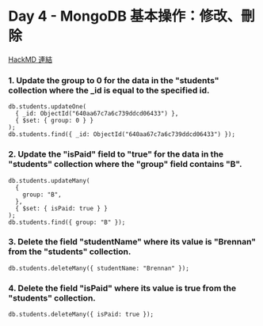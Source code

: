 # Day 4 - MongoDB 基本操作：修改、刪除

[HackMD 連結](https://hackmd.io/QJXymF93QpKxPATRkdwKxw?view)

### 1. Update the group to 0 for the data in the "students" collection where the \_id is equal to the specified id.

```shell
db.students.updateOne(
  { _id: ObjectId("640aa67c7a6c739ddcd06433") },
  { $set: { group: 0 } }
);
db.students.find({ _id: ObjectId("640aa67c7a6c739ddcd06433") });
```

### 2. Update the "isPaid" field to "true" for the data in the "students" collection where the "group" field contains "B".

```shell
db.students.updateMany(
  {
    group: "B",
  },
  { $set: { isPaid: true } }
);
db.students.find({ group: "B" });
```

### 3. Delete the field "studentName" where its value is "Brennan" from the "students" collection.

```shell
db.students.deleteMany({ studentName: "Brennan" });
```

### 4. Delete the field "isPaid" where its value is true from the "students" collection.

```shell
db.students.deleteMany({ isPaid: true });
```
